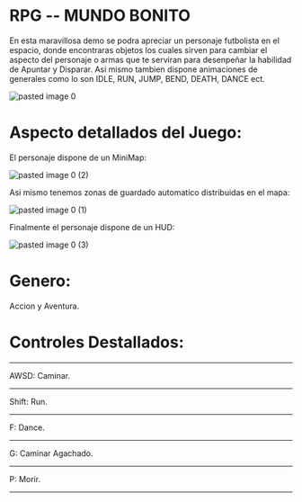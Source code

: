 # RPG -- MUNDO BONITO
En esta maravillosa demo se podra apreciar un personaje futbolista en el espacio, donde encontraras objetos los cuales sirven para cambiar el aspecto del personaje o armas que te serviran para desenpeñar la habilidad de Apuntar y Disparar. Asi mismo tambien dispone animaciones de generales como lo son IDLE, RUN, JUMP, BEND, DEATH, DANCE ect.

![pasted image 0](https://github.com/Samuel-Arteaga/First3d/assets/145785950/39021297-7756-4b4d-9588-f84380e89d81)

# Aspecto detallados del Juego: 
El personaje dispone de un MiniMap:

![pasted image 0 (2)](https://github.com/Samuel-Arteaga/First3d/assets/145785950/85f15522-68c6-43bd-9276-6b9475e33640)

Asi mismo tenemos zonas de guardado automatico distribuidas en el mapa:

![pasted image 0 (1)](https://github.com/Samuel-Arteaga/First3d/assets/145785950/a3dfc8b3-d14f-45fa-8353-4d8e6982d650)

Finalmente el personaje dispone de un HUD:

![pasted image 0 (3)](https://github.com/Samuel-Arteaga/First3d/assets/145785950/43cc3e77-c94a-4dbc-9f54-794049c39bd6)

# Genero:
Accion y Aventura.

# Controles Destallados:
*** 
AWSD: Caminar.
*** 
Shift: Run.
*** 
F: Dance.
*** 
G: Caminar Agachado.
*** 
P: Morir.
***